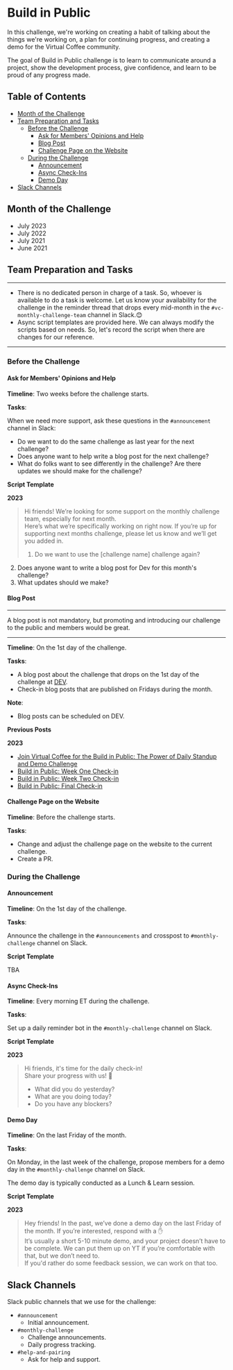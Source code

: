# Build in Public

In this challenge, we're working on creating a habit of talking about the things we're working on, a plan for continuing progress, and creating a demo for the Virtual Coffee community.

The goal of Build in Public challenge is to learn to communicate around a project, show the development process, give confidence, and learn to be proud of any progress made.

## Table of Contents

- [Month of the Challenge](#month-of-the-challenge)
- [Team Preparation and Tasks](#team-preparation-and-tasks)
    - [Before the Challenge](#before-the-challenge)
        - [Ask for Members' Opinions and Help](#ask-for-members-opinions-and-help)
        - [Blog Post](#blog-post)
        - [Challenge Page on the Website](#challenge-page-on-the-website)
    - [During the Challenge](#during-the-challenge)
        - [Announcement](#announcement)
        - [Async Check-Ins](#async-check-ins)
        - [Demo Day](#demo-day)
- [Slack Channels](#slack-channels)

## Month of the Challenge

- July 2023
- July 2022
- July 2021
- June 2021

## Team Preparation and Tasks

---

- There is no dedicated person in charge of a task. So, whoever is available to do a task is welcome. Let us know your availability for the challenge in the reminder thread that drops every mid-month in the `#vc-monthly-challenge-team` channel in Slack.😊
- Async script templates are provided here. We can always modify the scripts based on needs. So, let's record the script when there are changes for our reference.

---

### Before the Challenge

#### Ask for Members' Opinions and Help

**Timeline**: Two weeks before the challenge starts.

**Tasks**:

When we need more support, ask these questions in the `#announcement` channel in Slack:

- Do we want to do the same challenge as last year for the next challenge?
- Does anyone want to help write a blog post for the next challenge?
- What do folks want to see differently in the challenge? Are there updates we should make for the challenge?

**Script Template**

**2023**

> Hi friends! We’re looking for some support on the monthly challenge team, especially for next month. <br> Here’s what we’re specifically working on right now. If you’re up for supporting next months challenge, please let us know and we’ll get you added in.
> 1. Do we want to use the [challenge name] challenge again?
2. Does anyone want to write a blog post for Dev for this month's challenge?
3. What updates should we make?

#### Blog Post

---

A blog post is not mandatory, but promoting and introducing our challenge to the public and members would be great.

---

**Timeline**: On the 1st day of the challenge.

**Tasks**:

- A blog post about the challenge that drops on the 1st day of the challenge at [DEV](https://dev.to/virtualcoffee).
- Check-in blog posts that are published on Fridays during the month.

**Note**:

- Blog posts can be scheduled on DEV.

**Previous Posts**

**2023**

- [Join Virtual Coffee for the Build in Public: The Power of Daily Standup and Demo Challenge](https://dev.to/virtualcoffee/join-virtual-coffee-for-the-build-in-public-the-power-of-daily-standup-and-demo-challenge-35kb)
- [Build in Public: Week One Check-in](https://dev.to/virtualcoffee/build-in-public-week-one-check-in-4dai)
- [Build in Public: Week Two Check-in](https://dev.to/virtualcoffee/build-in-public-week-two-check-in-2jf5)
- [Build in Public: Final Check-in](https://dev.to/virtualcoffee/build-in-public-final-check-in-eij)

#### Challenge Page on the Website

**Timeline**: Before the challenge starts.

**Tasks**:

- Change and adjust the challenge page on the website to the current challenge.
- Create a PR.

### During the Challenge

#### Announcement

**Timeline**: On the 1st day of the challenge.

**Tasks**:

Announce the challenge in the `#announcements` and crosspost to `#monthly-challenge` channel on Slack.

**Script Template**

TBA

#### Async Check-Ins

**Timeline**: Every morning ET during the challenge.

**Tasks**:

Set up a daily reminder bot in the `#monthly-challenge` channel on Slack.

**Script Template**

**2023**

> Hi friends, it's time for the daily check-in! <br>
Share your progress with us! 🙌
> - What did you do yesterday?
> - What are you doing today?
> - Do you have any blockers?

#### Demo Day

**Timeline**: On the last Friday of the month.

**Tasks**:

On Monday, in the last week of the challenge, propose members for a demo day in the `#monthly-challenge` channel on Slack.

The demo day is typically conducted as a Lunch & Learn session.

**Script Template**

**2023**

> Hey friends! In the past, we’ve done a demo day on the last Friday of the month. If you’re interested, respond with a ✋ <br> 
It’s usually a short 5-10 minute demo, and your project doesn’t have to be complete. We can put them up on YT if you’re comfortable with that, but we don’t need to. <br> 
If you'd rather do some feedback session, we can work on that too.

## Slack Channels

Slack public channels that we use for the challenge:

- `#announcement`
    - Initial announcement.
- `#monthly-challenge`
    - Challenge announcements.
    - Daily progress tracking.
- `#help-and-pairing`
    - Ask for help and support.